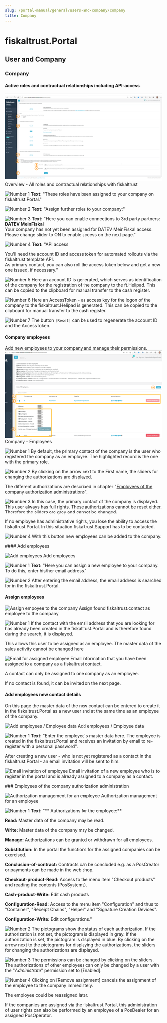```yaml
---
slug: /portal-manual/general/users-and-company/company
title: Company
---
```


# fiskaltrust.Portal
## User and Company
### Company

#### Active roles and contractual relationships including API-access

![Active roles and API-access](images/AccountProfile/overview-active-roles-third-parties.png)
Overview - All roles and contractual relationships with fiskaltrust

![Number 1](../images/Numbers/1.png) **Text:** "These roles have been assigned to your company on fiskaltrust.Portal."

![Number 2](../images/Numbers/2.png) **Text:** "Assign further roles to your company:"

![Number 3](../images/Numbers/3.png) **Text:** "Here you can enable connections to 3rd party partners:<br />
**DATEV MeinFiskal**<br />
Your company has not yet been assigned for DATEV MeinFiskal access.  Please change slider to ON to enable access on the next page."

![Number 4](../images/Numbers/4.png) **Text:** "API access

You'll need the account ID and access token for automated rollouts via the fiskaltrust template API.<br />
As primary contact, you can also roll the access token below and get a new one issued, if necessary."

![Number 5](../images/Numbers/5.png) Here an account ID is generated, which serves as identification of the company for the registration of the company to the ft.Helipad. This can be copied to the clipboard for manual transfer to the cash register.

![Number 6](../images/Numbers/6.png) Here an AccessToken - as access key for the logon of the company to the fiskaltrust.Helipad is generated. This can be copied to the clipboard for manual transfer to the cash register.

![Number 7](../images/Numbers/7.png) The button `[Reset]` can be used to regenerate the account ID and the AccessToken.

#### Company employees

Add new employees to your company and manage their permissions.
![Company- Employees](images/AccountProfile/Employee-with-primary.png)
Company - Employees

![Number 1](../images/Numbers/1.png) By default, the primary contact of the company is the user who registered the company as an employee. The highlighted record is the one with the primary role.

![Number 2](../images/Numbers/2.png) By clicking on the arrow next to the First name, the sliders for changing the authorizations are displayed.

The different authorizations are described in chapter "[Employees of the company authorization administrations](#Employees-of-the-company-authorization-administration)".

![Number 3](../images/Numbers/3.png) In this case, the primary contact of the company is displayed. This user always has full rights. These authorizations cannot be reset either. Therefore the sliders are grey and cannot be changed.

If no employee has administrative rights, you lose the ability to access the fiskaltrust.Portal. In this situation fiskaltrust.Support has to be contacted.

![Number 4](../images/Numbers/4.png) With this button new employees can be added to the company.

####<a name="add-employees"></a> Add employees

![Add employees](images/AccountProfile/AddEmployee.png)
Add employees

![Number 1](../images/Numbers/1.png) **Text:** "Here you can assign a new employee to your company. To do this, enter his/her email address."

![Number 2](../images/Numbers/2.png) After entering the email address, the email address is searched for in the fiskaltrust.Portal.

#### Assign employees

![Assign empoyee to the company](images/AccountProfile/AssociateEmployeeToCompany.png)
Assign found fiskaltrust.contact as employee to the company

![Number 1](../images/Numbers/1.png) If the contact with the email address that you are looking for has already been created in the fiskaltrust.Portal and is therefore found during the search, it is displayed.

This allows this user to be assigned as an employee. The master data of the sales activity cannot be changed here.

![Email for assigned employee](images/AccountProfile/AssociateEmployeeToCompany-Email.png)
Email information that you have been assigned to a company as a fiskaltrust contact.

A contact can only be assigned to one company as an employee.

If no contact is found, it can be invited on the next page.

#### Add employees new contact details

On this page the master data of the new contact can be entered to create it in the fiskaltrust.Portal as a new user and at the same time as an employee of the company.

![Add employees / Employee data](images/AccountProfile/AddNewEmployee.png)
Add employees / Employee data

![Number 1](../images/Numbers/1.png) **Text:** "Enter the employee's master data here. The employee is created in the fiskaltrust.Portal and receives an invitation by email to re-register with a personal password".

After creating a new user - who is not yet registered as a contact in the fiskaltrust.Portal - an email invitation will be sent to him.

![Email invitation of employee](images/AccountProfile/AddNewEmployee-Email.png)
Email invitation of a new employee who is to register in the portal and is already assigned to a company as a contact.

###<a name="Employees-of-the-company-authorization-administration"></a> Employees of the company authorization administration

![Authorization management for an employee](images/AccountProfile/Employee-Rights.png)
Authorization management for an employee

![Number 1](../images/Numbers/1.png) **Text:** "** Authorizations for the employee:**

**Read:** Master data of the company may be read.

**Write:** Master data of the company may be changed.

**Manage:** Authorizations can be granted or withdrawn for all employees.

**Substitution:** In the portal the functions for the assigned companies can be exercised.

**Conclusion-of-contract:** Contracts can be concluded e.g. as a PosCreator or payments can be made in the web shop.

**Checkout-product-Read:** Access to the menu item "Checkout products" and reading the contents (PosSystems).

**Cash-product-Write:** Edit cash products

**Configuration-Read:** Access to the menu item "Configuration" and thus to "Container", "Receipt Chains", "Helper" and "Signature Creation Devices".

**Configuration-Write:** Edit configurations."

![Number 2](../images/Numbers/2.png) The pictograms show the status of each authorization. If the authorization is not set, the pictogram is displayed in gray. If the authorization is set, the pictogram is displayed in blue. By clicking on the arrow next to the pictograms for displaying the authorizations, the sliders for changing the authorizations are displayed.

![Number 3](../images/Numbers/3.png) The permissions can be changed by clicking on the sliders. The authorizations of other employees can only be changed by a user with the "*Administrate*" permission set to \[Enabled\].

![Number 4](../images/Numbers/4.png) Clicking on \[Remove assignment\] cancels the assignment of the employee to the company immediately.

The employee could be reassigned later.

If the companies are assigned via the fiskaltrust.Portal, this administration of user rights can also be performed by an employee of a PosDealer for an assigned PosOperator.
